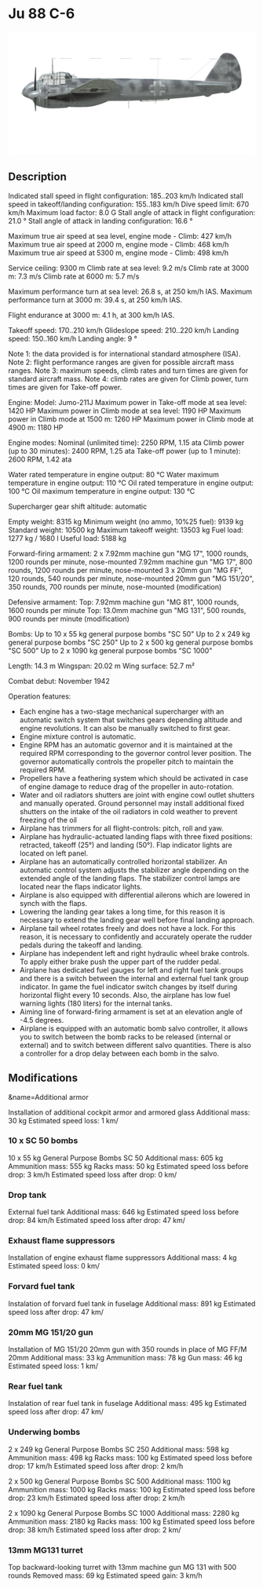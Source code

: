 # Ju 88 C-6

![ju88c6](../images/ju88c6.png)

## Description

Indicated stall speed in flight configuration: 185..203 km/h
Indicated stall speed in takeoff/landing configuration: 155..183 km/h
Dive speed limit: 670 km/h
Maximum load factor: 8.0 G
Stall angle of attack in flight configuration: 21.0 °
Stall angle of attack in landing configuration: 16.6 °

Maximum true air speed at sea level, engine mode - Climb: 427 km/h
Maximum true air speed at 2000 m, engine mode - Climb: 468 km/h
Maximum true air speed at 5300 m, engine mode - Climb: 498 km/h

Service ceiling: 9300 m
Climb rate at sea level: 9.2 m/s
Climb rate at 3000 m: 7.3 m/s
Climb rate at 6000 m: 5.7 m/s

Maximum performance turn at sea level: 26.8 s, at 250 km/h IAS.
Maximum performance turn at 3000 m: 39.4 s, at 250 km/h IAS.

Flight endurance at 3000 m: 4.1 h, at 300 km/h IAS.

Takeoff speed: 170..210 km/h
Glideslope speed: 210..220 km/h
Landing speed: 150..160 km/h
Landing angle: 9 °

Note 1: the data provided is for international standard atmosphere (ISA).
Note 2: flight performance ranges are given for possible aircraft mass ranges.
Note 3: maximum speeds, climb rates and turn times are given for standard aircraft mass.
Note 4: climb rates are given for Climb power, turn times are given for Take-off power.

Engine:
Model: Jumo-211J
Maximum power in Take-off mode at sea level: 1420 HP
Maximum power in Climb mode at sea level: 1190 HP
Maximum power in Climb mode at 1500 m: 1260 HP
Maximum power in Climb mode at 4900 m: 1180 HP

Engine modes:
Nominal (unlimited time): 2250 RPM, 1.15 ata
Climb power (up to 30 minutes): 2400 RPM, 1.25 ata
Take-off power (up to 1 minute): 2600 RPM, 1.42 ata

Water rated temperature in engine output: 80 °C
Water maximum temperature in engine output: 110 °C
Oil rated temperature in engine output: 100 °C
Oil maximum temperature in engine output: 130 °C

Supercharger gear shift altitude: automatic 

Empty weight: 8315 kg
Minimum weight (no ammo, 10%25 fuel): 9139 kg
Standard weight: 10500 kg
Maximum takeoff weight: 13503 kg
Fuel load: 1277 kg / 1680 l
Useful load: 5188 kg

Forward-firing armament:
2 x 7.92mm machine gun "MG 17", 1000 rounds, 1200 rounds per minute, nose-mounted
7.92mm machine gun "MG 17", 800 rounds, 1200 rounds per minute, nose-mounted
3 x 20mm gun "MG FF", 120 rounds, 540 rounds per minute, nose-mounted
20mm gun "MG 151/20", 350 rounds, 700 rounds per minute, nose-mounted (modification)

Defensive armament:
Top: 7.92mm machine gun "MG 81", 1000 rounds, 1600 rounds per minute
Top: 13.0mm machine gun "MG 131", 500 rounds, 900 rounds per minute (modification)

Bombs:
Up to 10 x 55 kg general purpose bombs "SC 50"
Up to 2 x 249 kg general purpose bombs "SC 250"
Up to 2 x 500 kg general purpose bombs "SC 500"
Up to 2 x 1090 kg general purpose bombs "SC 1000"

Length: 14.3 m
Wingspan: 20.02 m
Wing surface: 52.7 m²

Combat debut: November 1942

Operation features:
- Each engine has a two-stage mechanical supercharger with an automatic switch system that switches gears depending altitude and engine revolutions. It can also be manually switched to first gear.
- Engine mixture control is automatic.
- Engine RPM has an automatic governor and it is maintained at the required RPM corresponding to the governor control lever position. The governor automatically controls the propeller pitch to maintain the required RPM.
- Propellers have a feathering system which should be activated in case of engine damage to reduce drag of the propeller in auto-rotation.
- Water and oil radiators shutters are joint with engine cowl outlet shutters and manually operated. Ground personnel may install additional fixed shutters on the intake of the oil radiators in cold weather to prevent freezing of the oil
- Airplane has trimmers for all flight-controls: pitch, roll and yaw.
- Airplane has hydraulic-actuated landing flaps with three fixed positions: retracted, takeoff (25°) and landing (50°). Flap indicator lights are located on left panel.
- Airplane has an automatically controlled horizontal stabilizer. An automatic control system adjusts the stabilizer angle depending on the extended angle of the landing flaps. The stabilizer control lamps are located near the flaps indicator lights.
- Airplane is also equipped with differential ailerons which are lowered in synch with the flaps.
- Lowering the landing gear takes a long time, for this reason it is necessary to extend the landing gear well before final landing approach.
- Airplane tail wheel rotates freely and does not have a lock. For this reason, it is necessary to confidently and accurately operate the rudder pedals during the takeoff and landing.
- Airplane has independent left and right hydraulic wheel brake controls. To apply either brake push the upper part of the rudder pedal.
- Airplane has dedicated fuel gauges for left and right fuel tank groups and there is a switch between the internal and external fuel tank group indicator. In game the fuel indicator switch changes by itself during horizontal flight every 10 seconds. Also, the airplane has low fuel warning lights (180 liters) for the internal tanks.
- Aiming line of forward-firing armament is set at an elevation angle of -4.5 degrees.
- Airplane is equipped with an automatic bomb salvo controller, it allows you to switch between the bomb racks to be released (internal or external) and to switch between different salvo quantities. There is also a controller for a drop delay between each bomb in the salvo.

## Modifications
&name=Additional armor

Installation of additional cockpit armor and armored glass
Additional mass: 30 kg
Estimated speed loss: 1 km/
### 10 x SC 50 bombs

10 x 55 kg General Purpose Bombs SC 50
Additional mass: 605 kg
Ammunition mass: 555 kg
Racks mass: 50 kg
Estimated speed loss before drop: 3 km/h
Estimated speed loss after drop: 0 km/
### Drop tank

External fuel tank
Additional mass: 646 kg
Estimated speed loss before drop: 84 km/h
Estimated speed loss after drop: 47 km/
### Exhaust flame suppressors

Installation of engine exhaust flame suppressors
Additional mass: 4 kg
Estimated speed loss: 0 km/
### Forvard fuel tank

Instalation of forvard fuel tank in fuselage
Additional mass: 891 kg
Estimated speed loss after drop: 47 km/
### 20mm MG 151/20 gun

Installation of MG 151/20 20mm gun with 350 rounds in place of MG FF/M 20mm
Additional mass: 33 kg
Ammunition mass: 78 kg
Gun mass: 46 kg
Estimated speed loss: 1 km/
### Rear fuel tank

Instalation of rear fuel tank in fuselage
Additional mass: 495 kg
Estimated speed loss after drop: 47 km/
### Underwing bombs

2 x 249 kg General Purpose Bombs SC 250
Additional mass: 598 kg
Ammunition mass: 498 kg
Racks mass: 100 kg
Estimated speed loss before drop: 17 km/h
Estimated speed loss after drop: 2 km/h

2 x 500 kg General Purpose Bombs SC 500
Additional mass: 1100 kg
Ammunition mass: 1000 kg
Racks mass: 100 kg
Estimated speed loss before drop: 23 km/h
Estimated speed loss after drop: 2 km/h

2 x 1090 kg General Purpose Bombs SC 1000
Additional mass: 2280 kg
Ammunition mass: 2180 kg
Racks mass: 100 kg
Estimated speed loss before drop: 38 km/h
Estimated speed loss after drop: 2 km/
### 13mm MG131 turret

Top backward-looking turret with 13mm machine gun MG 131 with 500 rounds
Removed mass: 69 kg
Estimated speed gain: 3 km/h